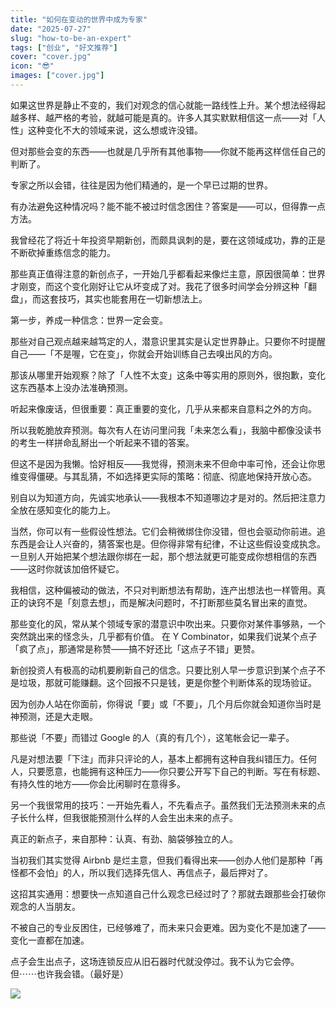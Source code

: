 ```yaml
---
title: "如何在变动的世界中成为专家"
date: "2025-07-27"
slug: "how-to-be-an-expert"
tags: ["创业", "好文推荐"]
cover: "cover.jpg"
icon: "😎"
images: ["cover.jpg"]
---
```

如果这世界是静止不变的，我们对观念的信心就能一路线性上升。某个想法经得起越多样、越严格的考验，就越可能是真的。许多人其实默默相信这一点——对「人性」这种变化不大的领域来说，这么想或许没错。



但对那些会变的东西——也就是几乎所有其他事物——你就不能再这样信任自己的判断了。



专家之所以会错，往往是因为他们精通的，是一个早已过期的世界。



有办法避免这种情况吗？能不能不被过时信念困住？答案是——可以，但得靠一点方法。



我曾经花了将近十年投资早期新创，而颇具讽刺的是，要在这领域成功，靠的正是不断砍掉重练信念的能力。



那些真正值得注意的新创点子，一开始几乎都看起来像烂主意，原因很简单：世界才刚变，而这个变化刚好让它从坏变成了对。我花了很多时间学会分辨这种「翻盘」，而这套技巧，其实也能套用在一切新想法上。



第一步，养成一种信念：世界一定会变。



那些对自己观点越来越笃定的人，潜意识里其实是认定世界静止。只要你不时提醒自己——「不是喔，它在变」，你就会开始训练自己去嗅出风的方向。



那该从哪里开始观察？除了「人性不太变」这条中等实用的原则外，很抱歉，变化这东西基本上没办法准确预测。



听起来像废话，但很重要：真正重要的变化，几乎从来都来自意料之外的方向。



所以我乾脆放弃预测。每次有人在访问里问我「未来怎么看」，我脑中都像没读书的考生一样拼命乱掰出一个听起来不错的答案。



但这不是因为我懒。恰好相反——我觉得，预测未来不但命中率可怜，还会让你思维变得僵硬。与其乱猜，不如选择更实际的策略：彻底、彻底地保持开放心态。



别自以为知道方向，先诚实地承认——我根本不知道哪边才是对的。然后把注意力全放在感知变化的能力上。



当然，你可以有一些假设性想法。它们会稍微绑住你没错，但也会驱动你前进。追东西是会让人兴奋的，猜答案也是。但你得非常有纪律，不让这些假设变成执念。
一旦别人开始把某个想法跟你绑在一起，那个想法就更可能变成你想相信的东西——这时你就该加倍怀疑它。



我相信，这种偏被动的做法，不只对判断想法有帮助，连产出想法也一样管用。真正的诀窍不是「刻意去想」，而是解决问题时，不打断那些莫名冒出来的直觉。



那些变化的风，常从某个领域专家的潜意识中吹出来。只要你对某件事够熟，一个突然跳出来的怪念头，几乎都有价值。
在 Y Combinator，如果我们说某个点子「疯了点」，那通常是称赞——搞不好还比「这点子不错」更赞。



新创投资人有极高的动机要刷新自己的信念。只要比别人早一步意识到某个点子不是垃圾，那就可能赚翻。这个回报不只是钱，更是你整个判断体系的现场验证。



因为创办人站在你面前，你得说「要」或「不要」，几个月后你就会知道你当时是神预测，还是大走眼。



那些说「不要」而错过 Google 的人（真的有几个），这笔帐会记一辈子。



凡是对想法要「下注」而非只评论的人，基本上都拥有这种自我纠错压力。任何人，只要愿意，也能拥有这种压力——你只要公开写下自己的判断。写在有标题、有持久性的地方——你会比闲聊时在意得多。



另一个我很常用的技巧：一开始先看人，不先看点子。虽然我们无法预测未来的点子长什么样，但我很能预测什么样的人会生出未来的点子。



真正的新点子，来自那种：认真、有劲、脑袋够独立的人。



当初我们其实觉得 Airbnb 是烂主意，但我们看得出来——创办人他们是那种「再怪都不会怕」的人，所以我们选择先信人、再信点子，最后押对了。



这招其实通用：想要快一点知道自己什么观念已经过时了？那就去跟那些会打破你观念的人当朋友。



不被自己的专业反困住，已经够难了，而未来只会更难。因为变化不是加速了——变化一直都在加速。



点子会生出点子，这场连锁反应从旧石器时代就没停过。我不认为它会停。
但⋯⋯也许我会错。（最好是）




![](https://prod-files-secure.s3.us-west-2.amazonaws.com/112d0858-5090-4d34-a606-b75eb8d65fd2/46476355-9cf3-4e99-9b7a-3531bc426380/1000202064.png?X-Amz-Algorithm=AWS4-HMAC-SHA256&X-Amz-Content-Sha256=UNSIGNED-PAYLOAD&X-Amz-Credential=ASIAZI2LB466RPOULPZE%2F20251024%2Fus-west-2%2Fs3%2Faws4_request&X-Amz-Date=20251024T084233Z&X-Amz-Expires=3600&X-Amz-Security-Token=IQoJb3JpZ2luX2VjEKH%2F%2F%2F%2F%2F%2F%2F%2F%2F%2FwEaCXVzLXdlc3QtMiJIMEYCIQCv9CrfkbIktR6BlhUUrB5hHrirBQH%2BIWVHukfG81439QIhALVsn6v7RHnW0Kr7sWJUrQkvbfTvBnsh3jxRnJ7y4C8WKv8DCFoQABoMNjM3NDIzMTgzODA1Igwhge6oaS8OYdXsDlAq3AN0q1%2BFZ1S6JTJizFe89GlKhe44VWm3RpbPAM%2F7051FRxqf1jHvIHPDIHqDkyHEinYS2s%2B7BAJ8gGuSL%2Bh6vkHj0aiNGMJwUZqPaTZ7lgWVi9hRMpyW5RAJvPmxPCL4k76JTWK8PvlAH2EXvfu0fyjvhxiu6VVaGTBRSvWA2dM8JTQgH7QF4wijpnLdME2Pb2aBcaimsxn4Cfo25Bdu3%2BjcL3l2QrYo9Lu82LlO6zGXvV3qgnFWeLvNluoni%2F7EqJNXWEja1Vma1H1N70tGgps3SW4uw4acyMBOml1VB6zZQo%2Fe%2FSf0H1ltJ63evk63LOLKQvt9EoniJ1PJuj%2BPLw9TsV%2B2xBk%2FCG83S%2BteRH5FbXaympQ82bFi34fIrBQqegJBkgn%2BF%2FhRqxV%2BA4BM5wbLBZak0n8U6KlyqWog83od6aJLsi6Wg5l6P4DQdgYfY8Hh0Stbscpo8xVUwgdJtn9%2FJSgUDkhwj%2FuHVmUUbhUihUE4L%2BCvOjT512jDR6PBOqnLLwUGwsTKxPrOiBpa2yeYXx3%2FrsxsARA%2B3%2Bwg8TNOUB1AwDRIL%2BTlIM22RHnkGi3LhhWFXDRDCCvmsx25ZB0afZKBHQZ7YEjU2oaFD%2FpkgL%2B%2BfdW4mKTJhhkLoTCD8ezHBjqkAY6Wk%2Bvt5%2FLV36J5BUxC1Qr4OOOKyf3fG8P%2BVaRUGcn6NsTVaH7UtOHhXAozAQea6uQv7THBoVoOPnCjd%2Fr00odkxL%2FkQt22qWIr%2FeR%2F4iLUhJ7PCzKH%2FzIONp%2B5aSNUjjLnGwssDnf8NbiQ3GYHBis%2BYzjJdRSJcdZjgqeMb8rP12xPLOEO3TfaBpLFECWdK2mnRR8IqV66%2FeNL%2F2NsPhBiLYg4&X-Amz-Signature=2cb35782bd976ff12bab6f2a5eae611ca50f95a71167f24b4b6783c0ad08c52d&X-Amz-SignedHeaders=host&x-amz-checksum-mode=ENABLED&x-id=GetObject)


